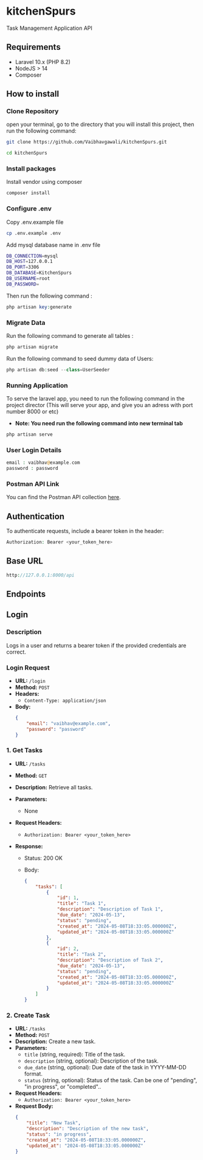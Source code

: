 # kitchenSpurs

Task Management Application API

## Requirements

-   Laravel 10.x (PHP 8.2)
-   NodeJS > 14
-   Composer

## How to install

### Clone Repository

open your terminal, go to the directory that you will install this project, then run the following command:

```bash
git clone https://github.com/Vaibhavgawali/kitchenSpurs.git

cd kitchenSpurs
```

### Install packages

Install vendor using composer

```bash
composer install
```

### Configure .env

Copy .env.example file

```bash
cp .env.example .env
```

Add mysql database name in .env file

```bash
DB_CONNECTION=mysql
DB_HOST=127.0.0.1
DB_PORT=3306
DB_DATABASE=KitchenSpurs
DB_USERNAME=root
DB_PASSWORD=
```

Then run the following command :

```php
php artisan key:generate
```

### Migrate Data

Run the following command to generate all tables :

```php
php artisan migrate
```

Run the following command to seed dummy data of Users:

```php
php artisan db:seed --class=UserSeeder
```

### Running Application

To serve the laravel app, you need to run the following command in the project director (This will serve your app, and give you an adress with port number 8000 or etc)

-   **Note: You need run the following command into new terminal tab**

```php
php artisan serve
```

### User Login Details

```php
email : vaibhav@example.com
password : password
```

### Postman API Link

You can find the Postman API collection [here](https://api.postman.com/collections/34860756-e4c35097-9157-4144-9e19-82ff66322ad1?access_key=PMAT-01HXM3DWYPZJ5KKPBSMBFPFFG5).

## Authentication

To authenticate requests, include a bearer token in the header:

```php
Authorization: Bearer <your_token_here>
```

## Base URL

```php
http://127.0.0.1:8000/api
```

## Endpoints

## Login

### Description

Logs in a user and returns a bearer token if the provided credentials are correct.

### Login Request

-   **URL:** `/login`
-   **Method:** `POST`
-   **Headers:**
    -   `Content-Type: application/json`
-   **Body:**
    ```json
    {
        "email": "vaibhav@example.com",
        "password": "password"
    }
    ```

### 1. Get Tasks

-   **URL:** `/tasks`
-   **Method:** `GET`
-   **Description:** Retrieve all tasks.
-   **Parameters:**
    -   None
-   **Request Headers:**
    -   `Authorization: Bearer <your_token_here>`
-   **Response:**

    -   Status: 200 OK
    -   Body:

        ```json
        {
            "tasks": [
                {
                    "id": 1,
                    "title": "Task 1",
                    "description": "Description of Task 1",
                    "due_date": "2024-05-13",
                    "status": "pending",
                    "created_at": "2024-05-08T18:33:05.000000Z",
                    "updated_at": "2024-05-08T18:33:05.000000Z"
                },
                {
                    "id": 2,
                    "title": "Task 2",
                    "description": "Description of Task 2",
                    "due_date": "2024-05-13",
                    "status": "pending",
                    "created_at": "2024-05-08T18:33:05.000000Z",
                    "updated_at": "2024-05-08T18:33:05.000000Z"
                }
            ]
        }
        ```

### 2. Create Task

-   **URL:** `/tasks`
-   **Method:** `POST`
-   **Description:** Create a new task.
-   **Parameters:**
    -   `title` (string, required): Title of the task.
    -   `description` (string, optional): Description of the task.
    -   `due_date` (string, optional): Due date of the task in YYYY-MM-DD format.
    -   `status` (string, optional): Status of the task. Can be one of "pending", "in progress", or "completed"..
-   **Request Headers:**
    -   `Authorization: Bearer <your_token_here>`
-   **Request Body:**
    ```json
    {
        "title": "New Task",
        "description": "Description of the new task",
        "status": "in progress",
        "created_at": "2024-05-08T18:33:05.000000Z",
        "updated_at": "2024-05-08T18:33:05.000000Z"
    }
    ```
